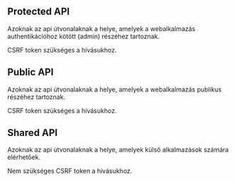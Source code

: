 ## Protected API

Azoknak az api útvonalaknak a helye, amelyek a webalkalmazás authentikációhoz kötött (admin) részéhez tartoznak.

CSRF token szükséges a hívásukhoz.

## Public API

Azoknak az api útvonalaknak a helye, amelyek a webalkalmazás publikus részéhez tartoznak.

CSRF token szükséges a hívásukhoz.

## Shared API

Azoknak az api útvonalaknak a helye, amelyek külső alkalmazások számára elérhetőek.

Nem szükséges CSRF token a hívásukhoz.
